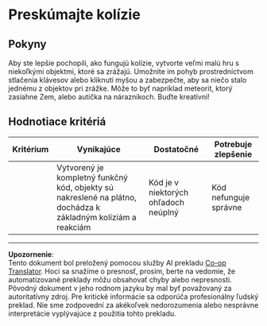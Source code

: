 <!--
CO_OP_TRANSLATOR_METADATA:
{
  "original_hash": "8a0a097b45e7c75a611e2795e4013f16",
  "translation_date": "2025-08-27T22:30:34+00:00",
  "source_file": "6-space-game/4-collision-detection/assignment.md",
  "language_code": "sk"
}
-->
# Preskúmajte kolízie

## Pokyny

Aby ste lepšie pochopili, ako fungujú kolízie, vytvorte veľmi malú hru s niekoľkými objektmi, ktoré sa zrážajú. Umožnite im pohyb prostredníctvom stlačenia klávesov alebo kliknutí myšou a zabezpečte, aby sa niečo stalo jednému z objektov pri zrážke. Môže to byť napríklad meteorit, ktorý zasiahne Zem, alebo autíčka na nárazníkoch. Buďte kreatívni!

## Hodnotiace kritériá

| Kritérium | Vynikajúce                                                                                                              | Dostatočné                     | Potrebuje zlepšenie |
| --------- | ----------------------------------------------------------------------------------------------------------------------- | ------------------------------ | ------------------- |
|           | Vytvorený je kompletný funkčný kód, objekty sú nakreslené na plátno, dochádza k základným kolíziám a reakciám            | Kód je v niektorých ohľadoch neúplný | Kód nefunguje správne |

---

**Upozornenie**:  
Tento dokument bol preložený pomocou služby AI prekladu [Co-op Translator](https://github.com/Azure/co-op-translator). Hoci sa snažíme o presnosť, prosím, berte na vedomie, že automatizované preklady môžu obsahovať chyby alebo nepresnosti. Pôvodný dokument v jeho rodnom jazyku by mal byť považovaný za autoritatívny zdroj. Pre kritické informácie sa odporúča profesionálny ľudský preklad. Nie sme zodpovední za akékoľvek nedorozumenia alebo nesprávne interpretácie vyplývajúce z použitia tohto prekladu.